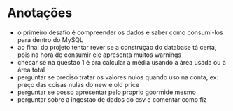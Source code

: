 # Anotações

- o primeiro desafio é compreender os dados e saber como consumi-los para dentro do MySQL
- ao final do projeto tentar rever se a construçao do database tá certa, pois na hora de consumir ele apresenta muitos warnings
- checar se na questao 1 é pra calcular a média usando a área usada ou a área total
- perguntar se preciso tratar os valores nulos quando uso na conta, ex: preço das coisas nulas do new e old price
- perguntar se posso apresentar pelo proprio goormide mesmo
- perguntar sobre a ingestao de dados do csv e comentar como fiz